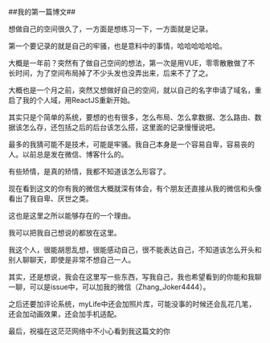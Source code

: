 ##我的第一篇博文##

想做自己的空间很久了，一方面是想练习一下，一方面就是记录。

第一个要记录的就是自己的牢骚，也是意料中的事情，哈哈哈哈哈哈。

大概是一年前？突然有了做自己空间的想法，第一次是用VUE，零零散散做了不长时间，为了空间布局掉了不少头发也没弄出来，后来不了了之。

大概也是一个月之前，突然又想做好自己的空间，就以自己的名字申请了域名，重启了我的个人域，用ReactJS重新开始。

其实只是个简单的系统，要想的也有很多，怎么布局、怎么拿数据、怎么路由、数据该怎么存，还包括之后的后台该怎么搭，这里面的记录慢慢说吧。

最多的我猜可能不是技术，可能是牢骚。我自己本身是一个容易自卑，容易丧的人。以前总是发在微信、博客什么的。

有些矫情，是真的矫情，我都不知道该怎么形容了。

现在看到这文的你有我的微信大概就深有体会，有个朋友还直接从我的微信和头像看出了我自卑、厌世之类。

这也是这里之所以能够存在的一个理由。

我可以把我自己想说的都放在这里。

我这个人，很能胡思乱想，很能感动自己，很不能表达自己，不知道该怎么开头和别人聊聊天，即使是非常不想自己一人。

其实，还是想说，我会在这里写一些东西，写我自己，我也希望看到的你能和我聊一聊，可以是issue中，可以加我的微信（Zhang_Joker4444）。

之后还要加评论系统，myLife中还会加照片库，可能没事的时候还会乱花几笔，还会加动画效果，还会加手机适配。

最后，祝福在这茫茫网络中不小心看到我这篇文的你